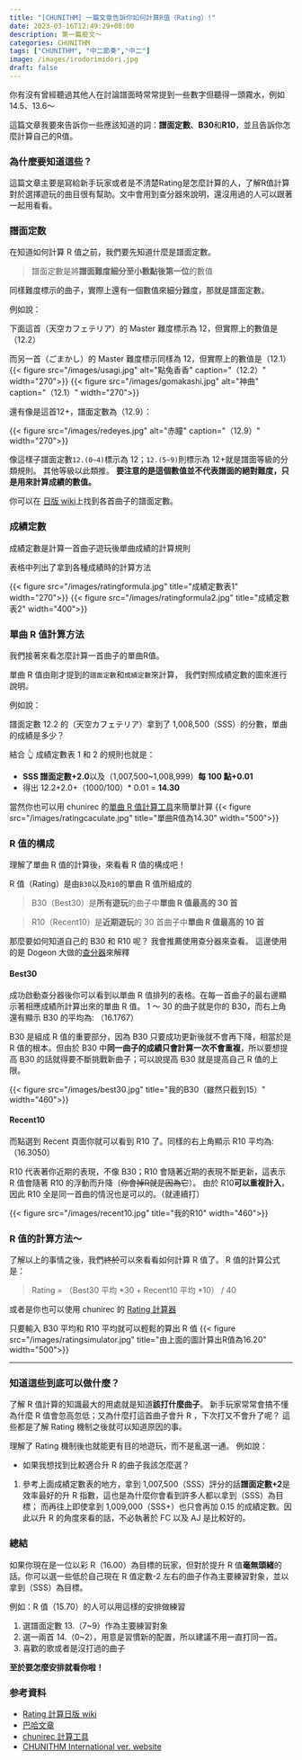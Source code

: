 ```yaml
---
title: "[CHUNITHM] 一篇文章告訴你如何計算R值（Rating）!"
date: 2023-03-16T12:49:29+08:00
description: 第一篇廢文～
categories: CHUNITHM
tags: ["CHUNITHM", "中二節奏","中二"]
image: /images/irodorimidori.jpg
draft: false
---
```


你有沒有曾經聽過其他人在討論譜面時常常提到一些數字但聽得一頭霧水，例如 14.5、13.6～

這篇文章我要來告訴你一些應該知道的詞：**譜面定數**、**B30**和**R10**，並且告訴你怎麼計算自己的R值。

### 為什麼要知道這些？

這篇文章主要是寫給新手玩家或者是不清楚Rating是怎麼計算的人，了解R值計算對於選擇遊玩的曲目很有幫助。文中會用到查分器來說明，還沒用過的人可以跟著一起用看看。

### 譜面定数

在知道如何計算 R 值之前，我們要先知道什麼是譜面定數。

> 譜面定數是將**譜面難度細分至小數點後第一位**的數值

同樣難度標示的曲子，實際上還有一個數值來細分難度，那就是譜面定數。

例如說：

下面這首（天空カフェテリア）的 Master 難度標示為 12，但實際上的數值是（12.2）

而另一首（ごまかし）的 Master 難度標示同樣為 12，但實際上的數值是（12.1）
{{< figure src="/images/usagi.jpg" alt="點兔香香" caption="（12.2）" width="270">}}
{{< figure src="/images/gomakashi.jpg" alt="神曲" caption="（12.1）" width="270">}}

還有像是這首12+，譜面定數為（12.9）：

{{< figure src="/images/redeyes.jpg" alt="赤瞳" caption="（12.9）" width="270">}}

像這樣子譜面定數`12.(0~4)`標示為 12；`12.(5~9)`則標示為 12+就是譜面等級的分類規則。
其他等級以此類推。
**要注意的是這個數值並不代表譜面的絕對難度，只是用來計算成績的數值。**

你可以在
[日版 wiki](https://wikiwiki.jp/chunithmwiki/CHUNITHM%20SUN%20%E6%A5%BD%E6%9B%B2%E4%B8%80%E8%A6%A7%28%E5%AE%9A%E6%95%B0%E9%A0%861%29)上找到各首曲子的譜面定數。

### 成績定數

成績定數是計算一首曲子遊玩後單曲成績的計算規則

表格中列出了拿到各種成績時的計算方法

{{< figure src="/images/ratingformula.jpg" title="成績定數表1" width="270">}}
{{< figure src="/images/ratingformula2.jpg" title="成績定數表2" width="400">}}

### 單曲 R 值計算方法

我們接著來看怎麼計算一首曲子的單曲R值。

單曲 R 值由剛才提到的`譜面定數`和`成績定數`來計算，
我們對照成績定數的圖來進行說明。

例如說：

譜面定數 12.2 的（天空カフェテリア）拿到了 1,008,500（SSS）的分數，單曲的成績是多少？

結合 👆 成績定數表 1 和 2 的規則也就是：

- **SSS 譜面定數+2.0**以及（1,007,500~1,008,999）**每 100 點+0.01**
- 得出 12.2+2.0+（1000/100）\* 0.01 = **14.30**

當然你也可以用 chunirec 的[單曲 R 值計算工具](https://chunirec.net/tools/calc/play-rating)來簡單計算
{{< figure src="/images/ratingcaculate.jpg" title="單曲R值為14.30" width="500">}}

### R 值的構成

理解了單曲 R 值的計算後，來看看 R 值的構成吧！

R 值（Rating）是由`B30`以及`R10`的單曲 R 值所組成的

> B30（Best30）是**所有遊玩**的曲子中**單曲 R 值最高的 30 首**

> R10（Recent10）是**近期遊玩**的 30 首曲子中**單曲 R 值最高的 10 首**

那麼要如何知道自己的 B30 和 R10 呢？
我會推薦使用查分器來查看。
這邊使用的是 Dogeon 大做的[查分器](https://dogeon188.github.io/chuni-tools/)來解釋

#### Best30

成功啟動查分器後你可以看到以單曲 R 值排列的表格。在每一首曲子的最右邊顯示著相應成績所計算出來的單曲 R 值。
1 ～ 30 的曲子就是你的 B30，而右上角還有顯示 B30 的平均為: （16.1767）

B30 是組成 R 值的重要部分，因為 B30 只要成功更新後就不會再下降，相當於是 R 值的根本。但由於 B30 中**同一曲子的成績只會計算一次不會重複**，所以要想提高 B30 的話就得要不斷挑戰新曲子；可以說提高 B30 就是提高自己 R 值的上限。

{{< figure src="/images/best30.jpg" title="我的B30（雖然只截到15）" width="460">}}

#### Recent10

而點選到 Recent 頁面你就可以看到 R10 了。同樣的右上角顯示 R10 平均為: （16.3050）

R10 代表著你近期的表現，不像 B30；R10 會隨著近期的表現不斷更新，這表示 R 值會隨著 R10 的浮動而升降（~~你會掉R就是因為它~~）。
由於 R10**可以重複計入**，因此 R10 全是同一首曲的情況也是可以的。（就連續打）

{{< figure src="/images/recent10.jpg" title="我的R10" width="460">}}

### R 值的計算方法～

了解以上的事情之後，我們~~終於~~可以來看看如何計算 R 值了。
R 值的計算公式是：

> Rating = （Best30 平均 *30 + Recent10 平均 *10） / 40

或者是你也可以使用 chunirec 的
[Rating 計算器](https://chunirec.net/tools/calc/rating-simu)

只要輸入 B30 平均和 R10 平均就可以輕鬆的算出 R 值
{{< figure src="/images/ratingsimulator.jpg" title="由上面的圖計算出R值為16.20" width="500">}}

---

### 知道這些到底可以做什麼？

了解 R 值計算的知識最大的用處就是知道**該打什麼曲子**。
新手玩家常常會搞不懂為什麼 R 值會忽高忽低；又為什麼打這首曲子會升 R ，下次打又不會升了呢？
這些都是了解 Rating 機制之後就可以知道原因的事。

理解了 Rating 機制後也就能更有目的地遊玩，而不是亂選一通。
例如說：

- 如果我想找到比較適合升 R 的曲子我該怎麼選？
1. 參考上面成績定數表的地方，拿到 1,007,500（SSS）評分的話**譜面定數+2**是效率最好的升 R 指數，這也是為什麼你會看到許多人都以拿到（SSS）為目標； 而再往上即使拿到 1,009,000（SSS+）也只會再加 0.15 的成績定數。因此以升 R 的角度來看的話，不必執著於 FC 以及 AJ 是比較好的。

### 總結

如果你現在是一位以彩 R（16.00）為目標的玩家，但對於提升 R 值**毫無頭緒**的話。你可以選一些低於自己現在 R 值定數-2 左右的曲子作為主要練習對象，並以拿到（SSS）為目標。

例如：R 值（15.70）的人可以用這樣的安排做練習

1. 選譜面定數 13.（7~9）作為主要練習對象
2. 選一兩首 14.（0~2），用意是習慣新的配置，所以建議不用一直打同一首。
3. 喜歡的歌或者是沒打過的曲子

**至於要怎麼安排就看你啦！**

### 参考資料

- [Rating 計算日版 wiki](https://wikiwiki.jp/chunithmwiki/%E3%83%AC%E3%83%BC%E3%83%86%E3%82%A3%E3%83%B3%E3%82%B0%E3%83%BBOVER%20POWER#cc5f6214)
- [巴哈文章](https://home.gamer.com.tw/artwork.php?sn=5398406)
- [chunirec 計算工具](https://chunirec.net/tools/calc/)
- [CHUNITHM International ver. website](https://chunithm.sega.com/music/)
